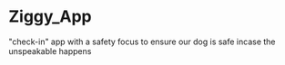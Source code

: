 # Ziggy_App
 "check-in" app with a safety focus to ensure our dog is safe incase the unspeakable happens
